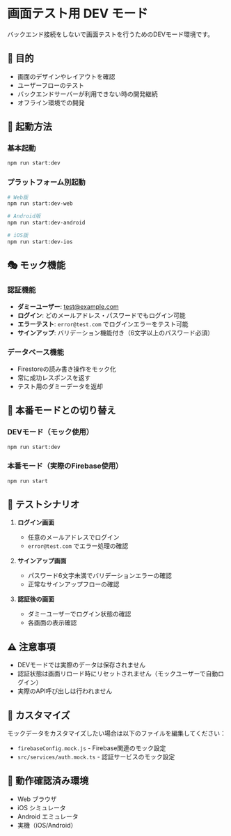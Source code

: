 # 画面テスト用 DEV モード

バックエンド接続をしないで画面テストを行うためのDEVモード環境です。

## 🎯 目的

- 画面のデザインやレイアウトを確認
- ユーザーフローのテスト
- バックエンドサーバーが利用できない時の開発継続
- オフライン環境での開発

## 🚀 起動方法

### 基本起動
```bash
npm run start:dev
```

### プラットフォーム別起動
```bash
# Web版
npm run start:dev-web

# Android版
npm run start:dev-android

# iOS版
npm run start:dev-ios
```

## 🎭 モック機能

### 認証機能
- **ダミーユーザー**: test@example.com
- **ログイン**: どのメールアドレス・パスワードでもログイン可能
- **エラーテスト**: `error@test.com` でログインエラーをテスト可能
- **サインアップ**: バリデーション機能付き（6文字以上のパスワード必須）

### データベース機能
- Firestoreの読み書き操作をモック化
- 常に成功レスポンスを返す
- テスト用のダミーデータを返却

## 🔄 本番モードとの切り替え

### DEVモード（モック使用）
```bash
npm run start:dev
```

### 本番モード（実際のFirebase使用）
```bash
npm run start
```

## 🧪 テストシナリオ

1. **ログイン画面**
   - 任意のメールアドレスでログイン
   - `error@test.com` でエラー処理の確認

2. **サインアップ画面**
   - パスワード6文字未満でバリデーションエラーの確認
   - 正常なサインアップフローの確認

3. **認証後の画面**
   - ダミーユーザーでログイン状態の確認
   - 各画面の表示確認

## ⚠️ 注意事項

- DEVモードでは実際のデータは保存されません
- 認証状態は画面リロード時にリセットされません（モックユーザーで自動ログイン）
- 実際のAPI呼び出しは行われません

## 🔧 カスタマイズ

モックデータをカスタマイズしたい場合は以下のファイルを編集してください：

- `firebaseConfig.mock.js` - Firebase関連のモック設定
- `src/services/auth.mock.ts` - 認証サービスのモック設定

## 📱 動作確認済み環境

- Web ブラウザ
- iOS シミュレータ
- Android エミュレータ
- 実機（iOS/Android）